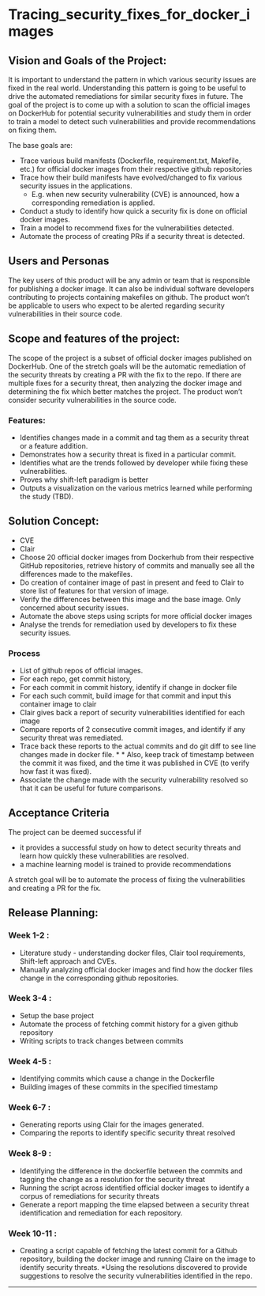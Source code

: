 # Tracing_security_fixes_for_docker_images

## Vision and Goals of the Project:

It is important to understand the pattern in which various security issues are fixed in the real world. 
Understanding this pattern is going to be useful to drive the automated remediations for similar security fixes in future. The goal of the project is to come up with a solution to scan the official images on DockerHub for potential security vulnerabilities and study them in order to train a model to detect such vulnerabilities and provide recommendations on fixing them. 

The base goals are:
* Trace various build manifests (Dockerfile, requirement.txt, Makefile, etc.) for official docker images from their respective github repositories 
* Trace how their build manifests have evolved/changed to fix various security issues in the applications. 
	* E.g. when new security vulnerability (CVE) is announced, how a corresponding remediation is applied. 
* Conduct a study to identify how quick a security fix is done on official docker images.
* Train a model to recommend fixes for the vulnerabilities detected.
* Automate the process of creating PRs if a security threat is detected.

## Users and Personas

The key users of this product will be any admin or team that is responsible for publishing a docker image. 
It can also be individual software developers contributing to projects containing makefiles on github.
The product won’t  be applicable to users who expect to be alerted regarding security vulnerabilities in their source code.

## Scope and features of the project:
The scope of the project is a subset of official docker images published on DockerHub. 
One of the stretch goals will be the automatic remediation of the security threats by creating a PR with the fix to the repo.
If there are multiple fixes for a security threat, then analyzing the docker image and determining the fix which better matches the project.
The product won’t consider security vulnerabilities in the source code.

### Features:
* Identifies changes made in a commit and tag them as a security threat or a feature addition.
* Demonstrates how a security threat is fixed in a particular commit.
* Identifies what are the trends followed by developer while fixing these vulnerabilities.
* Proves why shift-left paradigm is better
* Outputs a visualization on the various metrics learned while performing the study (TBD).

## Solution Concept:

* CVE
* Clair
* Choose 20 official docker images from Dockerhub from their respective GitHub repositories, retrieve history of commits and manually see all the differences made to the makefiles. 
* Do creation of container image of past in present and feed to Clair to store list of features for that version of image.
* Verify the differences between this image and the base image. Only concerned about security issues.
* Automate the above steps using scripts for more official docker images
* Analyse the trends for remediation used by developers to fix these security issues.

### Process

* List of github repos of official images.
* For each repo, get commit history,
* For each commit in commit history, identify if change in docker file
* For each such commit, build image for that commit and input this container image to clair
* Clair gives back a report of security vulnerabilities identified for each image
* Compare reports of 2 consecutive commit images, and identify if any security threat was remediated.
* Trace back these reports to the actual commits and do git diff to see line changes made in docker file. * * Also, keep track of timestamp between the commit it was fixed, and the time it was published in CVE (to verify how fast it was fixed).
* Associate the change made with the security vulnerability resolved so that it can be useful for future comparisons.

## Acceptance Criteria

The project can be deemed successful if

* it provides a successful study on how to detect security threats and learn how quickly these vulnerabilities are resolved.
* a machine learning model is trained to provide recommendations

A stretch goal will be to automate the process of fixing the vulnerabilities and creating a PR for the fix.

## Release Planning:	

### Week 1-2 :

* Literature study - understanding docker files, Clair tool requirements, Shift-left approach and CVEs.
* Manually analyzing official docker images and find how the docker files change in the corresponding github repositories.

### Week 3-4 : 

* Setup the base project
* Automate the process of fetching commit history for a given github repository
* Writing scripts to track changes between commits 

### Week 4-5 : 

* Identifying commits which cause a change in the Dockerfile
* Building images of these commits in the specified timestamp

### Week 6-7 :
* Generating reports using Clair for the images generated.
* Comparing the reports to identify specific security threat resolved

### Week 8-9 : 

* Identifying the difference in the dockerfile between the commits and tagging the change as a resolution for the security threat
* Running the script across identified official docker images to identify a corpus of remediations for security threats
* Generate a report mapping the time elapsed between a security threat identification and remediation for each repository.

### Week 10-11 : 

* Creating a script capable of fetching the latest commit for a Github repository, building the docker image and running Claire on the image to identify security threats.
*Using the resolutions discovered to provide suggestions to resolve the security vulnerabilities identified in the repo.

____________